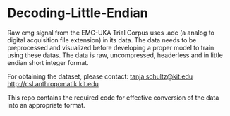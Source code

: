 # Decoding-Little-Endian

Raw emg signal from the EMG-UKA Trial Corpus uses .adc (a analog to digital acquisition file extension) in its data.
The data needs to be preprocessed and visualized before developing a proper model to train using these datas.
The data is raw, uncompressed, headerless and in little endian short integer format.

For obtaining the dataset, please contact:
tanja.schultz@kit.edu
http://csl.anthropomatik.kit.edu

This repo contains the required code for effective conversion of the data into an appropriate format.
